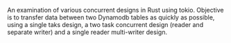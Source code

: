 An examination of various concurrent designs in Rust using tokio. 
Objective is to transfer data between two Dynamodb tables as quickly as possible, using a single taks design, a two task concurrent design (reader and separate writer) and a single reader multi-writer design. 
